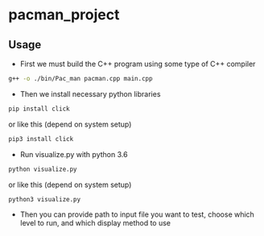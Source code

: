 # pacman_project

## Usage
- First we must build the C++ program using some type of C++ compiler
```sh
g++ -o ./bin/Pac_man pacman.cpp main.cpp
```

- Then we install necessary python libraries
```sh
pip install click
```
or like this (depend on system setup)
```sh
pip3 install click
```

- Run visualize.py with python 3.6
```sh
python visualize.py
```
or like this (depend on system setup) 
```sh
python3 visualize.py
```

- Then you can provide path to input file you want to test, choose which level to run, and which display method to use
